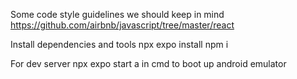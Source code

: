 Some code style guidelines we should keep in mind
https://github.com/airbnb/javascript/tree/master/react

Install dependencies and tools
npx expo install
npm i

For dev server
npx expo start
a in cmd to boot up android emulator